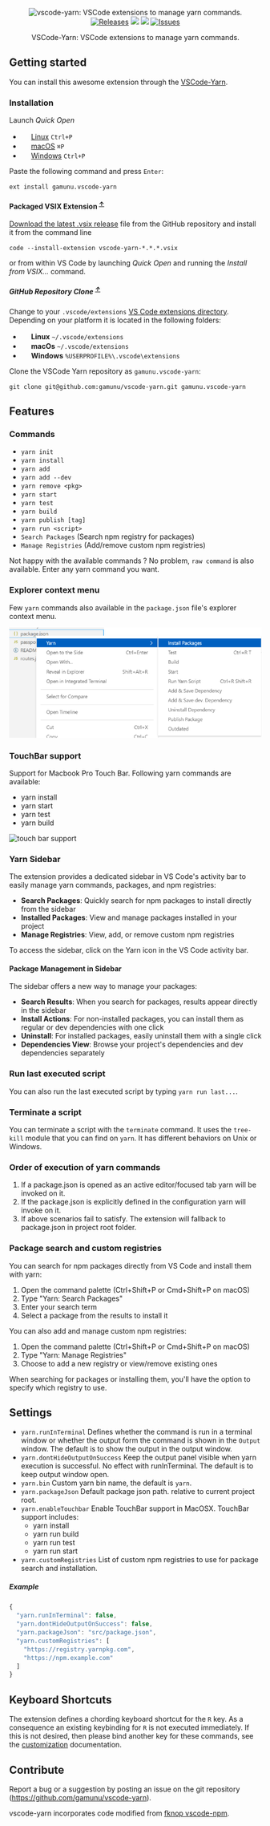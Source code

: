 <p align="center">
  <img src="https://raw.githubusercontent.com/gamunu/vscode-yarn/master/yarn_icon.png?raw=true" alt="vscode-yarn: VSCode extensions to manage yarn commands." width="150">
  <br>
  <a href="https://github.com/gamunu/vscode-yarn/releases/latest"><img src="https://img.shields.io/github/release/gamunu/vscode-yarn.svg" alt="Releases"></a>
  <a href="https://code.visualstudio.com/updates/v1_19"><img src="https://img.shields.io/badge/VS_Code-v1.19+-373277.svg"/></a>
  <a href="https://marketplace.visualstudio.com/items?itemName=gamunu.vscode-yarn"><img src="https://vsmarketplacebadge.apphb.com/installs/gamunu.vscode-yarn.svg"/></a>
  <a href="https://github.com/gamunu/vscode-yarn/issues"><img src="https://img.shields.io/github/issues/gamunu/vscode-yarn.svg" alt="Issues"></a>
</p>
<p align="center">VSCode-Yarn: VSCode extensions to manage yarn commands.</p>

## Getting started

You can install this awesome extension through the [VSCode-Yarn](https://marketplace.visualstudio.com/items?itemName=gamunu.vscode-yarn).

### Installation

Launch *Quick Open*
  - <img src="https://www.kernel.org/theme/images/logos/favicon.png" width=16 height=16/> <a href="https://code.visualstudio.com/shortcuts/keyboard-shortcuts-linux.pdf">Linux</a> `Ctrl+P`
  - <img src="https://developer.apple.com/favicon.ico" width=16 height=16/> <a href="https://code.visualstudio.com/shortcuts/keyboard-shortcuts-macos.pdf">macOS</a> `⌘P`
  - <img src="https://www.microsoft.com/favicon.ico" width=16 height=16/> <a href="https://code.visualstudio.com/shortcuts/keyboard-shortcuts-windows.pdf">Windows</a> `Ctrl+P`

Paste the following command and press `Enter`:

```shell
ext install gamunu.vscode-yarn
```

#### Packaged VSIX Extension <sup>[↑](#getting-started)</sup>

[Download the latest .vsix release](https://github.com/gamunu/vscode-yarn/releases/latest) file from the GitHub repository and install it from the command line

```shell
code --install-extension vscode-yarn-*.*.*.vsix
```

or from within VS Code by launching *Quick Open* and running the *Install from VSIX...* command.

##### GitHub Repository Clone <sup>[↑](#getting-started)</sup>

Change to your `.vscode/extensions` [VS Code extensions directory](https://code.visualstudio.com/docs/extensions/install-extension#_side-loading).
Depending on your platform it is located in the following folders:

  - <img src="https://www.kernel.org/theme/images/logos/favicon.png" width=16 height=16/> **Linux** `~/.vscode/extensions`
  - <img src="https://developer.apple.com/favicon.ico" width=16 height=16/> **macOs** `~/.vscode/extensions`
  - <img src="https://www.microsoft.com/favicon.ico" width=16 height=16/> **Windows** `%USERPROFILE%\.vscode\extensions`

Clone the VSCode Yarn repository as `gamunu.vscode-yarn`:

```shell
git clone git@github.com:gamunu/vscode-yarn.git gamunu.vscode-yarn
```
## Features

### Commands

* `yarn init`
* `yarn install`
* `yarn add`
* `yarn add --dev`
* `yarn remove <pkg>`
* `yarn start`
* `yarn test`
* `yarn build`
* `yarn publish [tag]`
* `yarn run <script>`
* `Search Packages` (Search npm registry for packages)
* `Manage Registries` (Add/remove custom npm registries)

 Not happy with the available commands ? No problem, `raw command` is also available. Enter any yarn command you want.

### Explorer context menu

Few `yarn` commands also available in the `package.json` file's explorer context menu.

![Context menu](images/context.png)

### TouchBar support

Support for Macbook Pro Touch Bar. Following yarn commands are available:

- yarn install
- yarn start
- yarn test
- yarn build

![touch bar support](images/touchbar.png)

### Yarn Sidebar

The extension provides a dedicated sidebar in VS Code's activity bar to easily manage yarn commands, packages, and npm registries:

- **Search Packages**: Quickly search for npm packages to install directly from the sidebar
- **Installed Packages**: View and manage packages installed in your project
- **Manage Registries**: View, add, or remove custom npm registries

To access the sidebar, click on the Yarn icon in the VS Code activity bar.

#### Package Management in Sidebar

The sidebar offers a new way to manage your packages:

- **Search Results**: When you search for packages, results appear directly in the sidebar
- **Install Actions**: For non-installed packages, you can install them as regular or dev dependencies with one click
- **Uninstall**: For installed packages, easily uninstall them with a single click
- **Dependencies View**: Browse your project's dependencies and dev dependencies separately

### Run last executed script

You can also run the last executed script by typing `yarn run last...`.

### Terminate a script

You can terminate a script with the `terminate` command. It uses the `tree-kill` module that you can find on `yarn`.
It has different behaviors on Unix or Windows.

### Order of execution of yarn commands

01. If a package.json is opened as an active editor/focused tab yarn will be invoked on it.
02. If the package.json is explicitly defined in the configuration yarn will invoke on it.
02. If above scenarios fail to satisfy. The extension will fallback to package.json in project root folder.

### Package search and custom registries

You can search for npm packages directly from VS Code and install them with yarn:

1. Open the command palette (Ctrl+Shift+P or Cmd+Shift+P on macOS)
2. Type "Yarn: Search Packages"
3. Enter your search term
4. Select a package from the results to install it

You can also add and manage custom npm registries:

1. Open the command palette (Ctrl+Shift+P or Cmd+Shift+P on macOS)
2. Type "Yarn: Manage Registries"
3. Choose to add a new registry or view/remove existing ones

When searching for packages or installing them, you'll have the option to specify which registry to use.

## Settings

- `yarn.runInTerminal` Defines whether the command is run in a terminal window or whether the output form the command is shown in the `Output` window. The default is to show the output in the output window.
- `yarn.dontHideOutputOnSuccess` Keep the output panel visible when yarn execution is successful. No effect with runInTerminal. The default is to keep output window open.
- `yarn.bin` Custom yarn bin name, the default is `yarn`.
- `yarn.packageJson` Default package json path. relative to current project root.
- `yarn.enableTouchbar` Enable TouchBar support in MacOSX. TouchBar support includes:
   - yarn install
   - yarn run build
   - yarn run test
   - yarn run start
- `yarn.customRegistries` List of custom npm registries to use for package search and installation.

##### Example
```javascript
{
  "yarn.runInTerminal": false,
  "yarn.dontHideOutputOnSuccess": false,
  "yarn.packageJson": "src/package.json",
  "yarn.customRegistries": [
    "https://registry.yarnpkg.com",
    "https://npm.example.com"
  ]
}
```

## Keyboard Shortcuts

The extension defines a chording keyboard shortcut for the `R` key. As a consequence an existing keybinding for `R` is not executed immediately. If this is not desired, then please bind another key for these commands, see the [customization](https://code.visualstudio.com/docs/customization/keybindings) documentation.

## Contribute

Report a bug or a suggestion by posting an issue on the git repository (https://github.com/gamunu/vscode-yarn).

vscode-yarn incorporates code modified from [fknop vscode-npm](https://github.com/fknop/vscode-npm).

